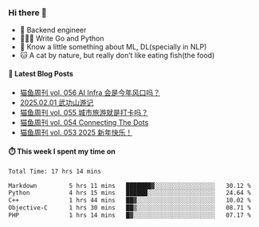 ### Hi there 👋

- 🔧 Backend engineer
- 👨🏻‍💻 Write Go and Python
- 🔭 Know a little something about ML, DL(specially in NLP)
- 🐱 A cat by nature, but really don’t like eating fish(the food)

#### 📖 Latest Blog Posts
<!-- BLOG-POST-LIST:START -->
- [猫鱼周刊 vol. 056 AI Infra 会是今年风口吗？](https://ameow.xyz/archives/weekly-056)
- [2025.02.01 武功山游记](https://ameow.xyz/archives/2025-02-01-wugong-mountain)
- [猫鱼周刊 vol. 055 城市旅游就是打卡吗？](https://ameow.xyz/archives/weekly-055)
- [猫鱼周刊 vol. 054 Connecting The Dots](https://ameow.xyz/archives/weekly-054)
- [猫鱼周刊 vol. 053 2025 新年快乐！](https://ameow.xyz/archives/weekly-053)
<!-- BLOG-POST-LIST:END -->

#### ⏱️ This week I spent my time on
<!--START_SECTION:waka-->

```txt
Total Time: 17 hrs 14 mins

Markdown         5 hrs 11 mins   ███████▓░░░░░░░░░░░░░░░░░   30.12 %
Python           4 hrs 15 mins   ██████░░░░░░░░░░░░░░░░░░░   24.64 %
C++              1 hrs 44 mins   ██▓░░░░░░░░░░░░░░░░░░░░░░   10.02 %
Objective-C      1 hrs 30 mins   ██▒░░░░░░░░░░░░░░░░░░░░░░   08.71 %
PHP              1 hrs 14 mins   █▓░░░░░░░░░░░░░░░░░░░░░░░   07.17 %
```

<!--END_SECTION:waka-->

<!--
**LeslieLeung/LeslieLeung** is a ✨ _special_ ✨ repository because its `README.md` (this file) appears on your GitHub profile.

Here are some ideas to get you started:

- 🔭 I’m currently working on ...
- 🌱 I’m currently learning ...
- 👯 I’m looking to collaborate on ...
- 🤔 I’m looking for help with ...
- 💬 Ask me about ...
- 📫 How to reach me: ...
- 😄 Pronouns: ...
- ⚡ Fun fact: ...
-->
